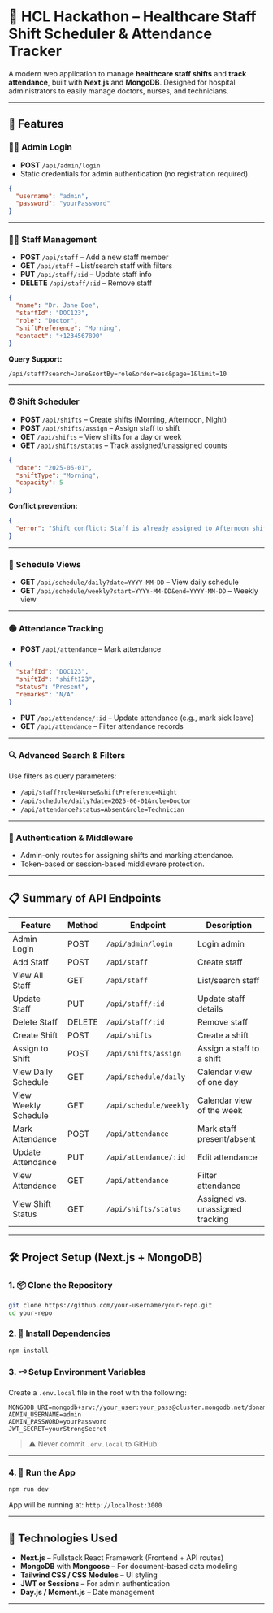 # 🏥 HCL Hackathon – Healthcare Staff Shift Scheduler & Attendance Tracker

A modern web application to manage **healthcare staff shifts** and **track attendance**, built with **Next.js** and **MongoDB**. Designed for hospital administrators to easily manage doctors, nurses, and technicians.

---

## 🚀 Features

### 👨‍💼 Admin Login
- **POST** `/api/admin/login`
- Static credentials for admin authentication (no registration required).

```json
{
  "username": "admin",
  "password": "yourPassword"
}
```

---

### 👩‍⚕️ Staff Management

- **POST** `/api/staff` – Add a new staff member
- **GET** `/api/staff` – List/search staff with filters
- **PUT** `/api/staff/:id` – Update staff info
- **DELETE** `/api/staff/:id` – Remove staff

```json
{
  "name": "Dr. Jane Doe",
  "staffId": "DOC123",
  "role": "Doctor",
  "shiftPreference": "Morning",
  "contact": "+1234567890"
}
```

**Query Support:**

```
/api/staff?search=Jane&sortBy=role&order=asc&page=1&limit=10
```

---

### ⏰ Shift Scheduler

- **POST** `/api/shifts` – Create shifts (Morning, Afternoon, Night)
- **POST** `/api/shifts/assign` – Assign staff to shift
- **GET** `/api/shifts` – View shifts for a day or week
- **GET** `/api/shifts/status` – Track assigned/unassigned counts

```json
{
  "date": "2025-06-01",
  "shiftType": "Morning",
  "capacity": 5
}
```

**Conflict prevention:**

```json
{
  "error": "Shift conflict: Staff is already assigned to Afternoon shift on 2025-06-01"
}
```

---

### 📅 Schedule Views

- **GET** `/api/schedule/daily?date=YYYY-MM-DD` – View daily schedule
- **GET** `/api/schedule/weekly?start=YYYY-MM-DD&end=YYYY-MM-DD` – Weekly view

---

### 🟢 Attendance Tracking

- **POST** `/api/attendance` – Mark attendance

```json
{
  "staffId": "DOC123",
  "shiftId": "shift123",
  "status": "Present",
  "remarks": "N/A"
}
```

- **PUT** `/api/attendance/:id` – Update attendance (e.g., mark sick leave)
- **GET** `/api/attendance` – Filter attendance records

---

### 🔍 Advanced Search & Filters

Use filters as query parameters:

- `/api/staff?role=Nurse&shiftPreference=Night`
- `/api/schedule/daily?date=2025-06-01&role=Doctor`
- `/api/attendance?status=Absent&role=Technician`

---

### 🔐 Authentication & Middleware

- Admin-only routes for assigning shifts and marking attendance.
- Token-based or session-based middleware protection.

---

## 📋 Summary of API Endpoints

| Feature               | Method | Endpoint                    | Description                          |
|----------------------|--------|-----------------------------|--------------------------------------|
| Admin Login          | POST   | `/api/admin/login`         | Login admin                          |
| Add Staff            | POST   | `/api/staff`               | Create staff                         |
| View All Staff       | GET    | `/api/staff`               | List/search staff                    |
| Update Staff         | PUT    | `/api/staff/:id`           | Update staff details                 |
| Delete Staff         | DELETE | `/api/staff/:id`           | Remove staff                         |
| Create Shift         | POST   | `/api/shifts`              | Create a shift                       |
| Assign to Shift      | POST   | `/api/shifts/assign`       | Assign a staff to a shift            |
| View Daily Schedule  | GET    | `/api/schedule/daily`      | Calendar view of one day             |
| View Weekly Schedule | GET    | `/api/schedule/weekly`     | Calendar view of the week            |
| Mark Attendance      | POST   | `/api/attendance`          | Mark staff present/absent            |
| Update Attendance    | PUT    | `/api/attendance/:id`      | Edit attendance                      |
| View Attendance      | GET    | `/api/attendance`          | Filter attendance                    |
| View Shift Status    | GET    | `/api/shifts/status`       | Assigned vs. unassigned tracking     |

---

## 🛠 Project Setup (Next.js + MongoDB)

### 1. 📦 Clone the Repository

```bash
git clone https://github.com/your-username/your-repo.git
cd your-repo
```

### 2. 🧱 Install Dependencies

```bash
npm install
```

### 3. 🗝 Setup Environment Variables

Create a `.env.local` file in the root with the following:

```env
MONGODB_URI=mongodb+srv://your_user:your_pass@cluster.mongodb.net/dbname
ADMIN_USERNAME=admin
ADMIN_PASSWORD=yourPassword
JWT_SECRET=yourStrongSecret
```

> ⚠️ Never commit `.env.local` to GitHub.

---

### 4. 🚀 Run the App

```bash
npm run dev
```

App will be running at: `http://localhost:3000`

---

## 🧪 Technologies Used

- **Next.js** – Fullstack React Framework (Frontend + API routes)
- **MongoDB** with **Mongoose** – For document-based data modeling
- **Tailwind CSS / CSS Modules** – UI styling
- **JWT or Sessions** – For admin authentication
- **Day.js / Moment.js** – Date management

---
